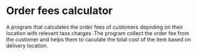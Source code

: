 # Order fees calculator
A program that calculates the order fees of customers depnding on their location with relevant taxs charges .The program collect the order fee from the customer and helps them to caculate the total cost of the item based on delivery location. 
